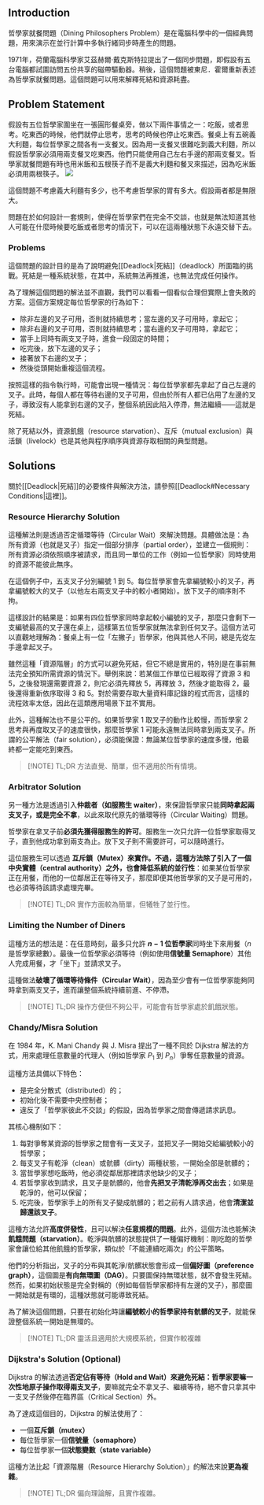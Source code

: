 ## Introduction
哲學家就餐問題（Dining Philosophers Problem）是在電腦科學中的一個經典問題，用來演示在並行計算中多執行緒同步時產生的問題。

1971年，荷蘭電腦科學家艾茲赫爾·戴克斯特拉提出了一個同步問題，即假設有五台電腦都試圖訪問五份共享的磁帶驅動器。稍後，這個問題被東尼．霍爾重新表述為哲學家就餐問題。這個問題可以用來解釋死結和資源耗盡。

## Problem Statement
假設有五位哲學家圍坐在一張圓形餐桌旁，做以下兩件事情之一：吃飯，或者思考。吃東西的時候，他們就停止思考，思考的時候也停止吃東西。餐桌上有五碗義大利麵，每位哲學家之間各有一支餐叉。因為用一支餐叉很難吃到義大利麵，所以假設哲學家必須用兩支餐叉吃東西。他們只能使用自己左右手邊的那兩支餐叉。哲學家就餐問題有時也用米飯和五根筷子而不是義大利麵和餐叉來描述，因為吃米飯必須用兩根筷子。
![](https://assets.leetcode-cn.com/aliyun-lc-upload/uploads/2019/10/23/an_illustration_of_the_dining_philosophers_problem.png)

這個問題不考慮義大利麵有多少，也不考慮哲學家的胃有多大。假設兩者都是無限大。

問題在於如何設計一套規則，使得在哲學家們在完全不交談，也就是無法知道其他人可能在什麼時候要吃飯或者思考的情況下，可以在這兩種狀態下永遠交替下去。

### Problems
這個問題的設計目的是為了說明避免[[Deadlock|死結]]（deadlock）所面臨的挑戰。死結是一種系統狀態，在其中，系統無法再推進，也無法完成任何操作。

為了理解這個問題的解法並不直觀，我們可以看看一個看似合理但實際上會失敗的方案。這個方案規定每位哲學家的行為如下：
- 除非左邊的叉子可用，否則就持續思考；當左邊的叉子可用時，拿起它；
- 除非右邊的叉子可用，否則就持續思考；當右邊的叉子可用時，拿起它；
- 當手上同時有兩支叉子時，進食一段固定的時間；
- 吃完後，放下左邊的叉子；
- 接著放下右邊的叉子；
- 然後從頭開始重複這個流程。

按照這樣的指令執行時，可能會出現一種情況：每位哲學家都先拿起了自己左邊的叉子。此時，每個人都在等待右邊的叉子可用，但由於所有人都已佔用了左邊的叉子，導致沒有人能拿到右邊的叉子，整個系統因此陷入停滯，無法繼續——這就是死結。

除了死結以外，資源飢餓（resource starvation）、互斥（mutual exclusion）與活鎖（livelock）也是其他與程序順序與資源存取相關的典型問題。

## Solutions
關於[[Deadlock|死結]]的必要條件與解決方法，請參照[[Deadlock#Necessary Conditions|這裡]]。

### Resource Hierarchy Solution
這種解法則是透過否定循環等待（Circular Wait）來解決問題。具體做法是：為所有資源（也就是叉子）指定一個部分排序（partial order），並建立一個規則：所有資源必須依照順序被請求，而且同一單位的工作（例如一位哲學家）同時使用的資源不能彼此無序。

在這個例子中，五支叉子分別編號 $1$ 到 $5$。每位哲學家會先拿編號較小的叉子，再拿編號較大的叉子（以他左右兩支叉子中的較小者開始）。放下叉子的順序則不拘。

這樣設計的結果是：如果有四位哲學家同時拿起較小編號的叉子，那麼只會剩下一支編號最高的叉子還在桌上，這樣第五位哲學家就無法拿到任何叉子。這個方法可以直觀地理解為：餐桌上有一位「左撇子」哲學家，他與其他人不同，總是先從左手邊拿起叉子。

雖然這種「資源階層」的方式可以避免死結，但它不總是實用的，特別是在事前無法完全預知所需資源的情況下。舉例來說：若某個工作單位已經取得了資源 $3$ 和 $5$，之後發現還需要資源 $2$，則它必須先釋放 $5$，再釋放 $3$，然後才能取得 $2$，最後還得重新依序取得 $3$ 和 $5$。對於需要存取大量資料庫記錄的程式而言，這樣的流程效率太低，因此在這類應用場景下並不實用。

此外，這種解法也不是公平的。如果哲學家 $1$ 取叉子的動作比較慢，而哲學家 $2$ 思考與再度取叉子的速度很快，那麼哲學家 1 可能永遠無法同時拿到兩支叉子。所謂的公平解法（fair solution），必須能保證：無論某位哲學家的速度多慢，他最終都一定能吃到東西。

> [!NOTE] TL;DR
> 方法直覺、簡單，但不適用於所有情境。

### Arbitrator Solution
另一種方法是透過引入**仲裁者（如服務生 waiter）**，來保證哲學家只能**同時拿起兩支叉子，或是完全不拿**，以此來取代原先的循環等待（Circular Waiting）問題。

哲學家在拿叉子前**必須先獲得服務生的許可**。服務生一次只允許一位哲學家取得叉子，直到他成功拿到兩支為止。放下叉子則不需要許可，可以隨時進行。

這位服務生可以透過 **互斥鎖（Mutex）來實作。不過，這種方法除了引入了一個中央實體（central authority）之外，也會降低系統的並行性**：如果某位哲學家正在用餐，而他的一位鄰居正在等待叉子，那麼即便其他哲學家的叉子是可用的，也必須等待該請求處理完畢。

> [!NOTE] TL;DR
> 實作方面較為簡單，但犧牲了並行性。

### Limiting the Number of Diners
這種方法的想法是：在任意時刻，最多只允許 **$n−1$ 位哲學家**同時坐下來用餐（$n$ 是哲學家總數）。最後一位哲學家必須等待（例如使用**信號量 Semaphore**）其他人完成用餐，才「坐下」並請求叉子。

這種做法**破壞了循環等待條件（Circular Wait）**，因為至少會有一位哲學家能夠同時拿到兩支叉子，進而讓整個系統持續前進、不停滯。

> [!NOTE] TL;DR
> 操作方便但不夠公平，可能會有哲學家處於飢餓狀態。
### Chandy/Misra Solution
在 1984 年，K. Mani Chandy 與 J. Misra 提出了一種不同於 Dijkstra 解法的方式，用來處理任意數量的代理人（例如哲學家 $P_1$ 到 $P_n$）爭奪任意數量的資源。

這種方法具備以下特色：
- 是完全分散式（distributed）的；
- 初始化後不需要中央控制者；
- 違反了「哲學家彼此不交談」的假設，因為哲學家之間會傳遞請求訊息。

其核心機制如下：
1. 每對爭奪某資源的哲學家之間會有一支叉子，並把叉子一開始交給編號較小的哲學家；
2. 每支叉子有乾淨（clean）或骯髒（dirty）兩種狀態，一開始全部是骯髒的；
3. 當哲學家想吃飯時，他必須從鄰居那裡請求他缺少的叉子；
4. 若哲學家收到請求，且叉子是骯髒的，他會**先把叉子清乾淨再交出去**；如果是乾淨的，他可以保留；
5. 吃完後，哲學家手上的所有叉子變成骯髒的；若之前有人請求過，他會**清潔並歸還該叉子**。

這種方法允許**高度併發性**，且可以解決**任意規模的問題**。此外，這個方法也能解決**飢餓問題（starvation）**。乾淨與骯髒的狀態提供了一種偏好機制：剛吃飽的哲學家會讓位給其他飢餓的哲學家，類似於「不能連續吃兩次」的公平策略。

他們的分析指出，叉子的分布與其乾淨/骯髒狀態會形成一個**偏好圖（preference graph）**，這個圖是**有向無環圖（DAG）**。只要圖保持無環狀態，就不會發生死結。然而，如果初始狀態是完全對稱的（例如每個哲學家都持有左邊的叉子），那麼圖一開始就是有環的，這種狀態就可能導致死結。

為了解決這個問題，只要在初始化時讓**編號較小的哲學家持有骯髒的叉子**，就能保證整個系統一開始是無環的。

> [!NOTE] TL;DR
> 靈活且適用於大規模系統，但實作較複雜

### Dijkstra's Solution (Optional)
Dijkstra 的解法透過**否定佔有等待（Hold and Wait）來避免死結：哲學家要嘛一次性地原子操作取得兩支叉子**，要嘛就完全不拿叉子、繼續等待，絕不會只拿其中一支叉子然後停在臨界區（Critical Section）外。

為了達成這個目的，Dijkstra 的解法使用了：
- 一個**互斥鎖（mutex）**
- 每位哲學家一個**信號量（semaphore）**
- 每位哲學家一個**狀態變數（state variable）**

這種方法比起「資源階層（Resource Hierarchy Solution）」的解法來說**更為複雜**。

> [!NOTE] TL;DR
> 偏向理論解，且實作複雜。
